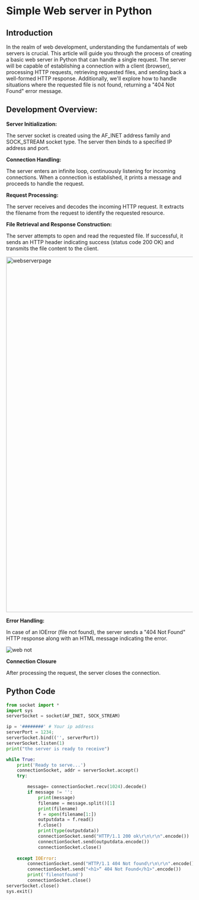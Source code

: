 # Simple Web server in Python

## Introduction

In the realm of web development, understanding the fundamentals of web servers is crucial. This article will guide you through the process of creating a basic web server in Python that can handle a single request. The server will be capable of establishing a connection with a client (browser), processing HTTP requests, retrieving requested files, and sending back a well-formed HTTP response. Additionally, we'll explore how to handle situations where the requested file is not found, returning a "404 Not Found" error message.

## Development Overview:

**Server Initialization:**

The server socket is created using the AF_INET address family and SOCK_STREAM socket type. The server then binds to a specified IP address and port.

**Connection Handling:**

The server enters an infinite loop, continuously listening for incoming connections. When a connection is established, it prints a message and proceeds to handle the request.

**Request Processing:**

The server receives and decodes the incoming HTTP request. It extracts the filename from the request to identify the requested resource.

**File Retrieval and Response Construction:**

The server attempts to open and read the requested file. If successful, it sends an HTTP header indicating success (status code 200 OK) and transmits the file content to the client.

<img width="960" alt="webserverpage" src="https://github.com/AfrahSaud36/WebServer/assets/138797663/9a40ed8a-6675-4839-a02c-6aa61637f10a">




**Error Handling:**

In case of an IOError (file not found), the server sends a "404 Not Found" HTTP response along with an HTML message indicating the error.

![web not](https://github.com/AfrahSaud36/WebServer/assets/138797663/0bb6cb18-f830-4fa2-9dbe-6ce5df4cd946)

**Connection Closure**

After processing the request, the server closes the connection.

## Python Code
```python
from socket import *
import sys 
serverSocket = socket(AF_INET, SOCK_STREAM)

ip = '########' # Your ip address
serverPort = 1234;
serverSocket.bind(('', serverPort))
serverSocket.listen(1)
print("the server is ready to receive")

while True:
    print('Ready to serve...')
    connectionSocket, addr = serverSocket.accept()
    try:

        message= connectionSocket.recv(1024).decode()
        if message != '':
            print(message)
            filename = message.split()[1]
            print(filename)
            f = open(filename[1:])
            outputdata = f.read()
            f.close()
            print(type(outputdata))
            connectionSocket.send("HTTP/1.1 200 ok\r\n\r\n".encode())
            connectionSocket.send(outputdata.encode())
            connectionSocket.close()
          
    except IOError:
        connectionSocket.send("HTTP/1.1 404 Not found\r\n\r\n".encode())
        connectionSocket.send("<h1>“ 404 Not Found</h1>".encode())
        print('filenotfound')
        connectionSocket.close()
serverSocket.close()
sys.exit()

